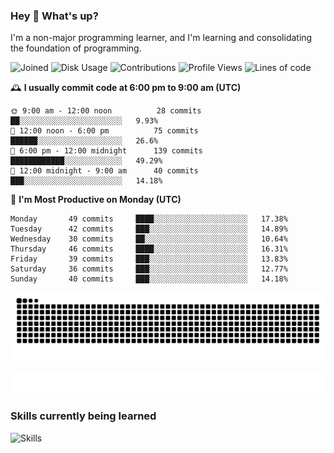 ### Hey :wave: What's up?

I'm a non-major programming learner, and I'm learning and consolidating the foundation of programming.

<!--START_SECTION:waka-->
![Joined](http://img.shields.io/badge/Joined-7%20years%20ago-6D67E4?style=flat&labelColor=453C67)
![Disk Usage](http://img.shields.io/badge/Github%27s%20Storage-598.5%20MB-FD841F?style=flat&labelColor=E14D2A)
![Contributions](http://img.shields.io/badge/Contributions%20in%202023-249-7DCE13?style=flat&labelColor=2B7A0B)
![Profile Views](http://img.shields.io/badge/Profile%20Views-64-3AB4F2?style=flat&labelColor=0078AA)
![Lines of code](https://img.shields.io/badge/Lines%20of%20code-2%20Million%20Lines%20of%20code-FF8B8B?style=flat&labelColor=EB4747)

🕰️ **I usually commit code at 6:00 pm to 9:00 am (UTC)** 

```text
🌞 9:00 am - 12:00 noon          28 commits     ██░░░░░░░░░░░░░░░░░░░░░░░   9.93% 
🌆 12:00 noon - 6:00 pm          75 commits     ██████░░░░░░░░░░░░░░░░░░░   26.6% 
🌃 6:00 pm - 12:00 midnight      139 commits    ████████████░░░░░░░░░░░░░   49.29% 
🌙 12:00 midnight - 9:00 am      40 commits     ███░░░░░░░░░░░░░░░░░░░░░░   14.18%
```
📅 **I'm Most Productive on Monday (UTC)** 

```text
Monday       49 commits     ████░░░░░░░░░░░░░░░░░░░░░   17.38% 
Tuesday      42 commits     ███░░░░░░░░░░░░░░░░░░░░░░   14.89% 
Wednesday    30 commits     ██░░░░░░░░░░░░░░░░░░░░░░░   10.64% 
Thursday     46 commits     ████░░░░░░░░░░░░░░░░░░░░░   16.31% 
Friday       39 commits     ███░░░░░░░░░░░░░░░░░░░░░░   13.83% 
Saturday     36 commits     ███░░░░░░░░░░░░░░░░░░░░░░   12.77% 
Sunday       40 commits     ███░░░░░░░░░░░░░░░░░░░░░░   14.18%
```

<!--END_SECTION:waka-->

![Snake animation](https://raw.githubusercontent.com/dirname/dirname/output/snake.svg)

![metrics](github-metrics.svg)

### Skills currently being learned

![Skills](https://skillicons.dev/icons?i=linux,rust,go,solidity,typescript,bash,git,postgres,mysql,redis,mongo,docker,kubernetes,grafana,prometheus)
